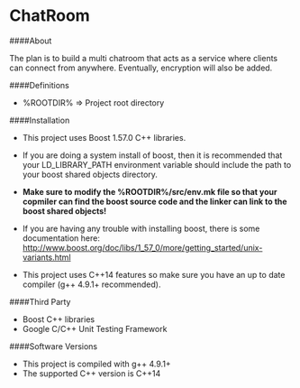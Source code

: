 # ChatRoom

####About

The plan is to build a multi chatroom that acts as a service where clients can connect from anywhere.
Eventually, encryption will also be added.





####Definitions

* %ROOTDIR% => Project root directory








####Installation

* This project uses Boost 1.57.0 C++ libraries.

* If you are doing a system install of boost, then it is recommended that your LD_LIBRARY_PATH environment variable should include the path to your boost shared objects directory. 

* **Make sure to modify the %ROOTDIR%/src/env.mk file so that your copmiler can find the boost source code and the linker can link to the boost shared objects!**

* If you are having any trouble with installing boost, there is some documentation here:
http://www.boost.org/doc/libs/1_57_0/more/getting_started/unix-variants.html

* This project uses C++14 features so make sure you have an up to date compiler (g++ 4.9.1+ recommended).















####Third Party

* Boost C++ libraries
* Google C/C++ Unit Testing Framework






####Software Versions

* This project is compiled with g++ 4.9.1+ 
* The supported C++ version is C++14
